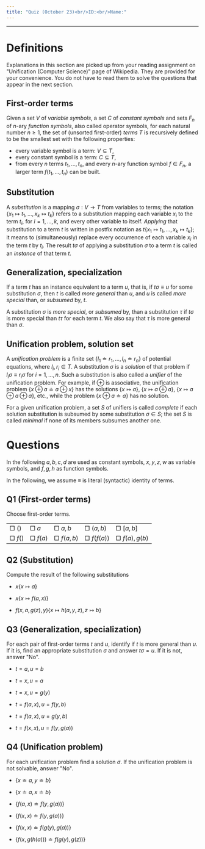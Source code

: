 ```yaml
---
title: "Quiz (October 23)<br/>ID:<br/>Name:"
---
```


---

# Definitions

Explanations in this section are picked up from your reading assignment on "Unification (Computer Science)" page of Wikipedia.  They are provided for your convenience.  You do not have to read them to solve the questions that appear in the next section.

## First-order terms

Given a set $V$ of *variable symbols*, a set $C$ of *constant symbols* and sets $F_n$ of $n$-ary *function symbols*, also called operator symbols, for each natural number $n \ge 1$, the set of (unsorted first-order) *terms* $T$ is recursively defined to be the smallest set with the following properties:

- every variable symbol is a term: $V \subseteq T$,
- every constant symbol is a term: $C \subseteq T$,
- from every $n$ terms $t_1, \ldots, t_n$, and every $n$-ary function symbol $f \in F_n$, a larger term $f(t_1, \ldots,t_n)$ can be built.

## Substitution

A *substitution* is a mapping $\sigma: V \rightarrow T$ from variables to terms; the notation $\{ x_1 \mapsto t_1, \ldots, x_k \mapsto t_k \}$ refers to a substitution mapping each variable $x_i$ to the term $t_i$, for $i=1, \ldots, k$, and every other variable to itself. *Applying* that substitution to a term $t$ is written in postfix notation as $t \{x_1 \mapsto t_1, \ldots, x_k \mapsto t_k \}$; it means to (simultaneously) replace every occurrence of each variable $x_i$ in the term $t$ by $t_i$. The result $t\sigma$ of applying a substitution $\sigma$ to a term $t$ is called an *instance* of that term $t$.

## Generalization, specialization

If a term $t$ has an instance equivalent to a term $u$, that is, if $t\sigma \equiv u$ for some substitution $\sigma$, then $t$ is called *more general* than $u$, and $u$ is called *more special* than, or *subsumed* by, $t$.

A substitution $\sigma$ is *more special*, or *subsumed* by, than a substitution $\tau$ if $t\sigma$ is more special than $t\tau$ for each term $t$. We also say that $\tau$ is more general than $\sigma$.

## Unification problem, solution set

A *unification problem* is a finite set $\{ l_1 \doteq r_1, \ldots, l_n \doteq r_n \}$ of potential equations, where $l_i, r_i \in T$. A substitution $\sigma$ is a *solution* of that problem if $l_i\sigma \equiv r_i\sigma$ for $i=1, \ldots, n$. Such a substitution is also called a *unifier* of the unification problem. For example, if $\oplus$ is associative, the unification problem $\{ x \oplus a \doteq a \oplus x \}$ has the solutions $\{x \mapsto a\}$, $\{x \mapsto a \oplus a\}$, $\{x \mapsto a \oplus a \oplus a\}$, etc., while the problem $\{ x \oplus a \doteq a \}$ has no solution.

For a given unification problem, a set $S$ of unifiers is called *complete* if each solution substitution is subsumed by some substitution $\sigma \in S$; the set $S$ is called *minimal* if none of its members subsumes another one.

# Questions

In the following $a, b, c, d$ are used as constant symbols, $x, y, z, w$ as variable symbols, and $f, g, h$ as function symbols.

In the following, we assume $\equiv$ is literal (syntactic) identity of terms.

## Q1 (First-order terms)

Choose first-order terms.

| | | | | |
| :------ | :----- | :----- | :----- | :----- |
| □ $()$  | □ $a$  | □ $a, b$  | □ $(a, b)$  | □ $[a, b]$ 
| □ $f()$ | □ $f(a)$ | □ $f(a, b)$ | □ $f(f(a))$ | □ $f(a), g(b)$ |

## Q2 (Substitution)

Compute the result of the following substitutions

- $x \{ x \mapsto a \}$

- $x \{ x \mapsto f(a, x) \}$

- $f(x, a, g(z), y) \{ x \mapsto h(a, y, z), z \mapsto b \}$

## Q3 (Generalization, specialization)

For each pair of first-order terms $t$ and $u$, identify if $t$ is more general than $u$.  If it is, find an appropriate substitution $\sigma$ and answer $t\sigma = u$.  If it is not, answer "No".

- $t = a, u = b$

- $t = x, u = a$

- $t = x, u = g(y)$

- $t = f(a, x), u = f(y, b)$

- $t = f(a, x), u = g(y, b)$

- $t = f(x, x), u = f(y, g(a))$

## Q4 (Unification problem)

For each unification problem find a solution $\sigma$.  If the unification problem is not solvable, answer "No".

- $\{ x \doteq a, y \doteq b \}$

- $\{ x \doteq a, x \doteq b \}$

- $\{ f(a, x) \doteq f(y, g(a)) \}$

- $\{ f(x, x) \doteq f(y, g(a)) \}$

- $\{ f(x, x) \doteq f(g(y), g(a)) \}$

- $\{ f(x, g(h(a))) \doteq f(g(y), g(z)) \}$
